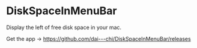 DiskSpaceInMenuBar
===============

Display the left of free disk space in your mac.

Get the app
-> https://github.com/dai---chi/DiskSpaceInMenuBar/releases
